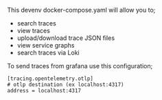 This devenv docker-compose.yaml will allow you to;

- search traces
- view traces
- upload/download trace JSON files
- view service graphs
- search traces via Loki

To send traces from grafana use this configuration;

```
[tracing.opentelemetry.otlp]
# otlp destination (ex localhost:4317)
address = localhost:4317
```
